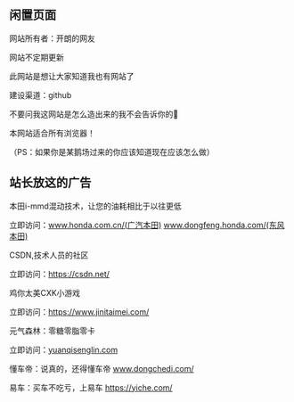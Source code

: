 ## 闲置页面

网站所有者：开朗的网友

网站不定期更新

此网站是想让大家知道我也有网站了

建设渠道：github

不要问我这网站是怎么造出来的我不会告诉你的🙂

本网站适合所有浏览器！

（PS：如果你是某鹅场过来的你应该知道现在应该怎么做）

## 站长放这的广告

本田i-mmd混动技术，让您的油耗相比于以往更低

立即访问：www.honda.com.cn/(广汽本田) www.dongfeng.honda.com/(东风本田)



CSDN,技术人员的社区

立即访问：https://csdn.net/



鸡你太美CXK小游戏

立即访问：https://www.jinitaimei.com/



元气森林：零糖零脂零卡

立即访问：[yuanqisenglin.com](https://www.yuanqisenlin.com/)


懂车帝：说真的，还得懂车帝
www.dongchedi.com/

易车：买车不吃亏，上易车
https://yiche.com/
